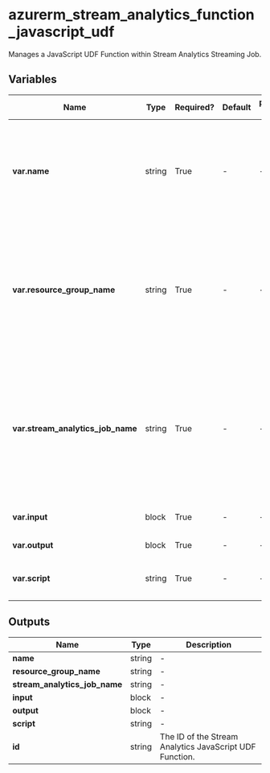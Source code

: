 # azurerm_stream_analytics_function_javascript_udf

Manages a JavaScript UDF Function within Stream Analytics Streaming Job.

## Variables

| Name | Type | Required? | Default  | possible values | Description |
| ---- | ---- | --------- | -------- | ----------- | ----------- |
| **var.name** | string | True | -  |  -  | The name of the JavaScript UDF Function. Changing this forces a new resource to be created. | 
| **var.resource_group_name** | string | True | -  |  -  | The name of the Resource Group where the Stream Analytics Job exists. Changing this forces a new resource to be created. | 
| **var.stream_analytics_job_name** | string | True | -  |  -  | The name of the Stream Analytics Job where this Function should be created. Changing this forces a new resource to be created. | 
| **var.input** | block | True | -  |  -  | One or more `input` blocks. | 
| **var.output** | block | True | -  |  -  | An `output` blocks. | 
| **var.script** | string | True | -  |  -  | The JavaScript of this UDF Function. | 



## Outputs

| Name | Type | Description |
| ---- | ---- | --------- | 
| **name** | string  | - | 
| **resource_group_name** | string  | - | 
| **stream_analytics_job_name** | string  | - | 
| **input** | block  | - | 
| **output** | block  | - | 
| **script** | string  | - | 
| **id** | string  | The ID of the Stream Analytics JavaScript UDF Function. | 